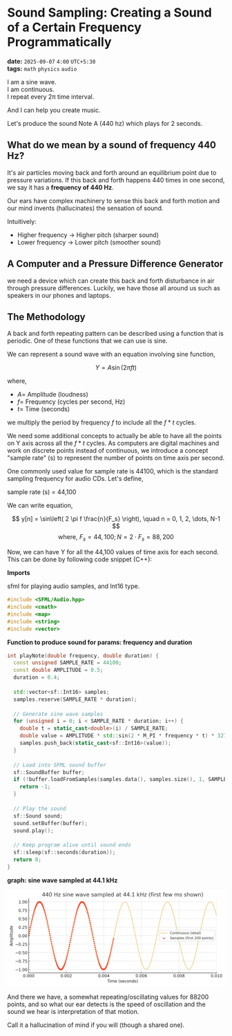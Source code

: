 # Sound Sampling: Creating a Sound of a Certain Frequency Programmatically

**date:** `2025-09-07` `4:00` `UTC+5:30`  
**tags:** `math` `physics` `audio`

I am a sine wave.  
I am continuous.  
I repeat every 2π time interval.

And I can help you create music.

Let's produce the sound Note A (440 hz) which plays for 2 seconds.

## What do we mean by a sound of frequency 440 Hz?

It's air particles moving back and forth around an equilibrium point due to pressure variations. If this back and forth happens 440 times in one second, we say it has a **frequency of 440 Hz**.

Our ears have complex machinery to sense this back and forth motion and our mind invents (hallucinates) the sensation of sound.

Intuitively:  
- Higher frequency -> Higher pitch (sharper sound)
- Lower frequency -> Lower pitch (smoother sound)

## A Computer and a Pressure Difference Generator

we need a device which can create this back and forth disturbance in air through pressure differences. Luckily, we have those all around us such as speakers in our phones and laptops.

## The Methodology

A back and forth repeating pattern can be described using a function that is periodic. One of these functions that we can use is sine.

We can represent a sound wave with an equation involving sine function,

$$Y = A \sin\left(2 \pi f t\right)$$

where,
  - $A =$ Amplitude (loudness)
  - $f =$ Frequency (cycles per second, Hz)
  - $t =$ Time (seconds)

we multiply the period by frequency $f$ to include all the $f * t$ cycles.

We need some additional concepts to actually be able to have all the points on Y axis across all the $f * t$ cycles. As computers are digital machines and work on discrete points instead of continuous, we introduce a concept "sample rate" (s) to represent the number of points on time axis per second.

One commonly used value for sample rate is 44100, which is the standard sampling frequency for audio CDs. Let's define,

sample rate (s) = 44,100

We can write equation, 

$$
y[n] = \sin\left( 2 \pi f \frac{n}{F_s} \right), \quad n = 0, 1, 2, \dots, N-1
$$
$$
\text{where, } F_s = 44,100; N = 2 \cdot F_s = 88,200
$$


Now, we can have Y for all the 44,100 values of time axis for each second. This can be done by following code snippet (C++):

**Imports**

sfml for playing audio samples, and Int16 type.  

```cpp
#include <SFML/Audio.hpp>
#include <cmath>
#include <map>
#include <string>
#include <vector>
```

**Function to produce sound for params: frequency and duration**

```cpp
int playNote(double frequency, double duration) {
  const unsigned SAMPLE_RATE = 44100;
  const double AMPLITUDE = 0.5;
  duration = 0.4;

  std::vector<sf::Int16> samples;
  samples.reserve(SAMPLE_RATE * duration);

  // Generate sine wave samples
  for (unsigned i = 0; i < SAMPLE_RATE * duration; i++) {
    double t = static_cast<double>(i) / SAMPLE_RATE;
    double value = AMPLITUDE * std::sin(2 * M_PI * frequency * t) * 32767;
    samples.push_back(static_cast<sf::Int16>(value));
  }

  // Load into SFML sound buffer
  sf::SoundBuffer buffer;
  if (!buffer.loadFromSamples(samples.data(), samples.size(), 1, SAMPLE_RATE)) {
    return -1;
  }

  // Play the sound
  sf::Sound sound;
  sound.setBuffer(buffer);
  sound.play();

  // Keep program alive until sound ends
  sf::sleep(sf::seconds(duration));
  return 0;
}
```

**graph: sine wave sampled at 44.1 kHz**

![Sine Wave Sampled](/assets/images/sine-wave-sampled)

And there we have, a somewhat repeating/oscillating values for 88200 points, and so what our ear detects is the speed of oscillation and the sound we hear is interpretation of that motion.

Call it a hallucination of mind if you will (though a shared one).